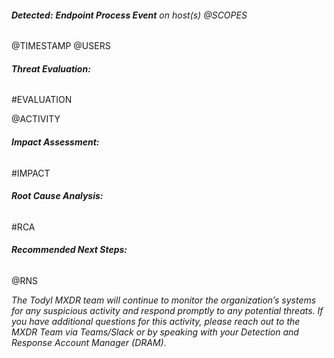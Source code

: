 ###### **Detected:** **Endpoint Process Event** on host(s) @SCOPES
@TIMESTAMP
@USERS

###### **Threat Evaluation:**
#EVALUATION

@ACTIVITY

###### **Impact Assessment:**
#IMPACT

###### **Root Cause Analysis:**
#RCA

###### **Recommended Next Steps:**
@RNS

*The Todyl MXDR team will continue to monitor the organization’s systems for any suspicious activity and respond promptly to any potential threats. If you have additional questions for this activity, please reach out to the MXDR Team via Teams/Slack or by speaking with your Detection and Response Account Manager (DRAM).*
